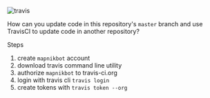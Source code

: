 ![travis](https://travis-ci.org/mapsam/travis-sync-test.svg?branch=master)

How can you update code in this repository's `master` branch and use TravisCI to update code in another repository?

Steps

1. create `mapnikbot` account
1. download travis command line utility
1. authorize `mapnikbot` to travis-ci.org
1. login with travis cli `travis login`
1. create tokens with `travis token --org` 
